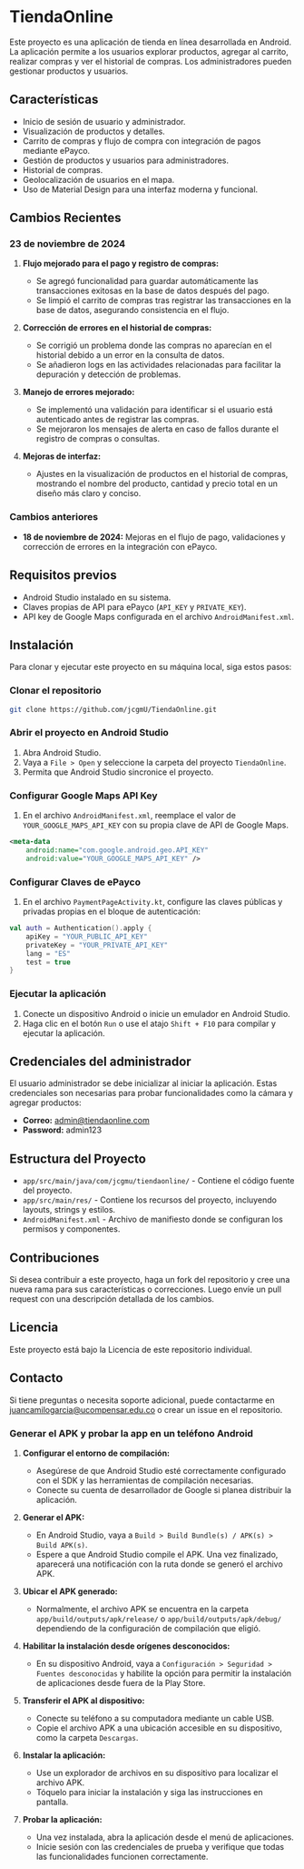 
# TiendaOnline

Este proyecto es una aplicación de tienda en línea desarrollada en Android. La aplicación permite a los usuarios explorar productos, agregar al carrito, realizar compras y ver el historial de compras. Los administradores pueden gestionar productos y usuarios.

## Características
- Inicio de sesión de usuario y administrador.
- Visualización de productos y detalles.
- Carrito de compras y flujo de compra con integración de pagos mediante ePayco.
- Gestión de productos y usuarios para administradores.
- Historial de compras.
- Geolocalización de usuarios en el mapa.
- Uso de Material Design para una interfaz moderna y funcional.

## Cambios Recientes
### 23 de noviembre de 2024
1. **Flujo mejorado para el pago y registro de compras:**
   - Se agregó funcionalidad para guardar automáticamente las transacciones exitosas en la base de datos después del pago.
   - Se limpió el carrito de compras tras registrar las transacciones en la base de datos, asegurando consistencia en el flujo.

2. **Corrección de errores en el historial de compras:**
   - Se corrigió un problema donde las compras no aparecían en el historial debido a un error en la consulta de datos.
   - Se añadieron logs en las actividades relacionadas para facilitar la depuración y detección de problemas.

3. **Manejo de errores mejorado:**
   - Se implementó una validación para identificar si el usuario está autenticado antes de registrar las compras.
   - Se mejoraron los mensajes de alerta en caso de fallos durante el registro de compras o consultas.

4. **Mejoras de interfaz:**
   - Ajustes en la visualización de productos en el historial de compras, mostrando el nombre del producto, cantidad y precio total en un diseño más claro y conciso.

### Cambios anteriores
- **18 de noviembre de 2024:** Mejoras en el flujo de pago, validaciones y corrección de errores en la integración con ePayco.

## Requisitos previos
- Android Studio instalado en su sistema.
- Claves propias de API para ePayco (`API_KEY` y `PRIVATE_KEY`).
- API key de Google Maps configurada en el archivo `AndroidManifest.xml`.

## Instalación
Para clonar y ejecutar este proyecto en su máquina local, siga estos pasos:

### Clonar el repositorio
```bash
git clone https://github.com/jcgmU/TiendaOnline.git
```

### Abrir el proyecto en Android Studio
1. Abra Android Studio.
2. Vaya a `File > Open` y seleccione la carpeta del proyecto `TiendaOnline`.
3. Permita que Android Studio sincronice el proyecto.

### Configurar Google Maps API Key
1. En el archivo `AndroidManifest.xml`, reemplace el valor de `YOUR_GOOGLE_MAPS_API_KEY` con su propia clave de API de Google Maps.
```xml
<meta-data
    android:name="com.google.android.geo.API_KEY"
    android:value="YOUR_GOOGLE_MAPS_API_KEY" />
```

### Configurar Claves de ePayco
1. En el archivo `PaymentPageActivity.kt`, configure las claves públicas y privadas propias en el bloque de autenticación:
```kotlin
val auth = Authentication().apply {
    apiKey = "YOUR_PUBLIC_API_KEY"
    privateKey = "YOUR_PRIVATE_API_KEY"
    lang = "ES"
    test = true
}
```

### Ejecutar la aplicación
1. Conecte un dispositivo Android o inicie un emulador en Android Studio.
2. Haga clic en el botón `Run` o use el atajo `Shift + F10` para compilar y ejecutar la aplicación.

## Credenciales del administrador
El usuario administrador se debe inicializar al iniciar la aplicación. Estas credenciales son necesarias para probar funcionalidades como la cámara y agregar productos:
- **Correo:** admin@tiendaonline.com
- **Password:** admin123

## Estructura del Proyecto
- `app/src/main/java/com/jcgmu/tiendaonline/` - Contiene el código fuente del proyecto.
- `app/src/main/res/` - Contiene los recursos del proyecto, incluyendo layouts, strings y estilos.
- `AndroidManifest.xml` - Archivo de manifiesto donde se configuran los permisos y componentes.

## Contribuciones
Si desea contribuir a este proyecto, haga un fork del repositorio y cree una nueva rama para sus características o correcciones. Luego envíe un pull request con una descripción detallada de los cambios.

## Licencia
Este proyecto está bajo la Licencia de este repositorio individual.

## Contacto
Si tiene preguntas o necesita soporte adicional, puede contactarme en juancamilogarcia@ucompensar.edu.co o crear un issue en el repositorio.

### Generar el APK y probar la app en un teléfono Android
1. **Configurar el entorno de compilación:**
   - Asegúrese de que Android Studio esté correctamente configurado con el SDK y las herramientas de compilación necesarias.
   - Conecte su cuenta de desarrollador de Google si planea distribuir la aplicación.

2. **Generar el APK:**
   - En Android Studio, vaya a `Build > Build Bundle(s) / APK(s) > Build APK(s)`.
   - Espere a que Android Studio compile el APK. Una vez finalizado, aparecerá una notificación con la ruta donde se generó el archivo APK.

3. **Ubicar el APK generado:**
   - Normalmente, el archivo APK se encuentra en la carpeta `app/build/outputs/apk/release/` o `app/build/outputs/apk/debug/` dependiendo de la configuración de compilación que eligió.

4. **Habilitar la instalación desde orígenes desconocidos:**
   - En su dispositivo Android, vaya a `Configuración > Seguridad > Fuentes desconocidas` y habilite la opción para permitir la instalación de aplicaciones desde fuera de la Play Store.

5. **Transferir el APK al dispositivo:**
   - Conecte su teléfono a su computadora mediante un cable USB.
   - Copie el archivo APK a una ubicación accesible en su dispositivo, como la carpeta `Descargas`.

6. **Instalar la aplicación:**
   - Use un explorador de archivos en su dispositivo para localizar el archivo APK.
   - Tóquelo para iniciar la instalación y siga las instrucciones en pantalla.

7. **Probar la aplicación:**
   - Una vez instalada, abra la aplicación desde el menú de aplicaciones.
   - Inicie sesión con las credenciales de prueba y verifique que todas las funcionalidades funcionen correctamente.
